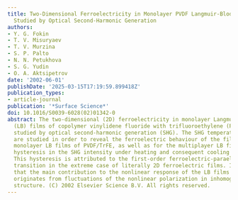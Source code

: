 ```yaml
---
title: Two-Dimensional Ferroelectricity in Monolayer PVDF Langmuir-Blodgett Films
  Studied by Optical Second-Harmonic Generation
authors:
- Y. G. Fokin
- T. V. Misuryaev
- T. V. Murzina
- S. P. Palto
- N. N. Petukhova
- S. G. Yudin
- O. A. Aktsipetrov
date: '2002-06-01'
publishDate: '2025-03-15T17:19:59.899418Z'
publication_types:
- article-journal
publication: '*Surface Science*'
doi: 10.1016/S0039-6028(02)01342-0
abstract: The two-dimensional (2D) ferroelectricity in monolayer Langmuir Blodgett
  (LB) films of copolymer vinylidene fluoride with trifluoroethylene (PVDF/TrFE) is
  studied by optical second-harmonic generation (SHG). The SHG temperature dependences
  are studied in order to reveal the ferroelectric behaviour of the films. For the
  monolayer LB films of PVDF/TrFE, as well as for the multiplayer LB films, a wide
  hysteresis in the SHG intensity under heating and consequent cooling is observed.
  This hysteresis is attributed to the first-order ferroelectric-paraelectric phase
  transition in the extreme case of literally 2D ferroelectric films. It is demonstrated
  that the main contribution to the nonlinear response of the LB films of PVDF/TrFE
  originates from fluctuations of the nonlinear polarization in inhomogeneous film
  structure. (C) 2002 Elsevier Science B.V. All rights reserved.
---
```

